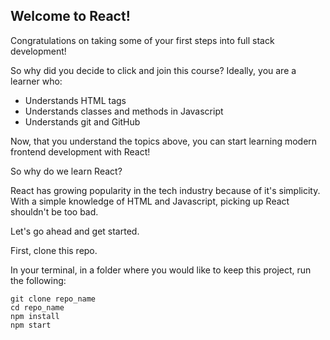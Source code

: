 ## Welcome to React!

Congratulations on taking some of your first steps into full stack development! 

So why did you decide to click and join this course? Ideally, you are a learner who:

- Understands HTML tags
- Understands classes and methods in Javascript
- Understands git and GitHub

Now, that you understand the topics above, you can start learning modern frontend development with React!

So why do we learn React?

React has growing popularity in the tech industry because of it's simplicity. With a simple knowledge of HTML and Javascript, picking up React shouldn't be too bad.

Let's go ahead and get started.

First, clone this repo.

In your terminal, in a folder where you would like to keep this project, run the following:

```
git clone repo_name
cd repo_name
npm install
npm start
```

